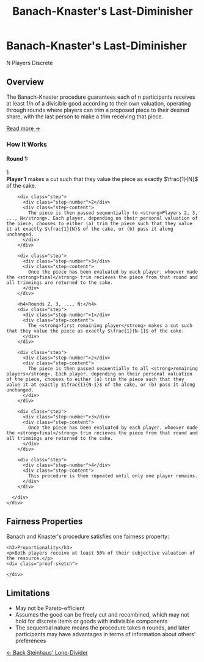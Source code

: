 ﻿---
layout: default
title: Banach-Knaster's Last-Diminisher
permalink: /algorithms/banach-knaster-last-diminisher/
---

<div class="algorithm-page">

  <!-- Algorithm Header Card -->
  <div class="algorithm-header-card">
    <div class="algorithm-header-content">
      <h1 class="algorithm-title">Banach-Knaster's Last-Diminisher</h1>
      <div class="algorithm-meta">
        <span class="meta-badge players-badge">N Players</span>
        <span class="meta-badge complexity-badge">Discrete</span>
      </div>
    </div>
  </div>

  <!-- Overview -->
  <section class="content-block">
    <h2>Overview</h2>
    <p>The Banach-Knaster procedure guarantees each of n participants receives at least 1/n of a divisible good according to their own valuation, operating through rounds where players can trim a proposed piece to their desired share, with the last person to make a trim receiving that piece.</p>
    <a href="https://en.wikipedia.org/wiki/Last_diminisher" target="_blank" class="algorithm-link">Read more →</a>
    <div class="procedure-steps">
      <h3>How It Works</h3>
      <div class="step-list">
        <h4>Round 1:</h4>
        <div class="step">
          <div class="step-number">1</div>
          <div class="step-content">
            <strong>Player 1</strong> makes a cut such that they value the piece as exactly $\frac{1}{N}$ of the cake.
          </div>
        </div>

        <div class="step">
          <div class="step-number">2</div>
          <div class="step-content">
            The piece is then passed sequentially to <strong>Players 2, 3, ..., N</strong>. Each player, depending on their personal valuation of the piece, chooses to either (a) trim the piece such that they value it at exactly $\frac{1}{N}$ of the cake, or (b) pass it along unchanged.
          </div>
        </div>

        <div class="step">
          <div class="step-number">3</div>
          <div class="step-content">
            Once the piece has been evaluated by each player, whoever made the <strong>final</strong> trim recieves the piece from that round and all trimmings are returned to the cake.
          </div>
        </div>

        <h4>Rounds 2, 3, ..., N:</h4>
        <div class="step">
          <div class="step-number">1</div>
          <div class="step-content">
            The <strong>first remaining player</strong> makes a cut such that they value the piece as exactly $\frac{1}{N-1}$ of the cake.
          </div>
        </div>

        <div class="step">
          <div class="step-number">2</div>
          <div class="step-content">
            The piece is then passed sequentially to all <strong>remaining players</strong>. Each player, depending on their personal valuation of the piece, chooses to either (a) trim the piece such that they value it at exactly $\frac{1}{N-1}$ of the cake, or (b) pass it along unchanged.
          </div>
        </div>

        <div class="step">
          <div class="step-number">3</div>
          <div class="step-content">
            Once the piece has been evaluated by each player, whoever made the <strong>final</strong> trim recieves the piece from that round and all trimmings are returned to the cake.
          </div>
        </div>

        <div class="step">
          <div class="step-number">4</div>
          <div class="step-content">
            This procedure is then repeated until only one player remains.
          </div>
        </div>

      </div>
    </div>
  </section>


  <!-- Fairness Properties -->

  <section class="content-block">
    <h2>Fairness Properties</h2>
    <p>Banach and Knaster's procedure satisfies one fairness property:</p>

    <h3>Proportionality</h3>
    <p>Both players receive at least 50% of their subjective valuation of the resource.</p>
    <div class="proof-sketch">
      
    </div>
  </section>

  <!-- Limitations -->
  <section class="content-block">
    <h2>Limitations</h2>
    <ul>
      <li>May not be Pareto-efficient</li>
      <li>Assumes the good can be freely cut and recombined, which may not hold for discrete items or goods with indivisible components</li>
      <li>The sequential nature means the procedure takes n rounds, and later participants may have advantages in terms of information about others' preferences</li>
    </ul>
  </section>

  <!-- Navigation -->
  <footer class="algorithm-navigation">
    <a href="{{ '/algorithms/steinhaus-lone-divider/' | relative_url }}" class="nav-button secondary">← Back Steinhaus' Lone-Divider</a>
  </footer>
</div>